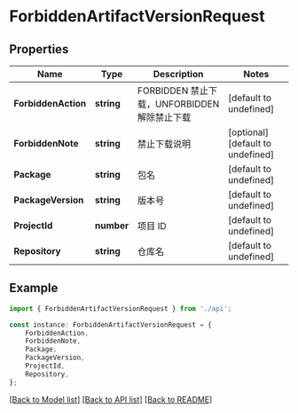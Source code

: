 # ForbiddenArtifactVersionRequest


## Properties

Name | Type | Description | Notes
------------ | ------------- | ------------- | -------------
**ForbiddenAction** | **string** | FORBIDDEN 禁止下载，UNFORBIDDEN 解除禁止下载 | [default to undefined]
**ForbiddenNote** | **string** | 禁止下载说明 | [optional] [default to undefined]
**Package** | **string** | 包名 | [default to undefined]
**PackageVersion** | **string** | 版本号 | [default to undefined]
**ProjectId** | **number** | 项目 ID | [default to undefined]
**Repository** | **string** | 仓库名 | [default to undefined]

## Example

```typescript
import { ForbiddenArtifactVersionRequest } from './api';

const instance: ForbiddenArtifactVersionRequest = {
    ForbiddenAction,
    ForbiddenNote,
    Package,
    PackageVersion,
    ProjectId,
    Repository,
};
```

[[Back to Model list]](../README.md#documentation-for-models) [[Back to API list]](../README.md#documentation-for-api-endpoints) [[Back to README]](../README.md)
